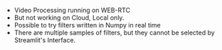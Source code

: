 - Video Processing running on WEB-RTC
- But not working on Cloud, Local only.
- Possible to try filters written in Numpy in real time
- There are multiple samples of filters, but they cannot be selected by Streamlit's Interface.
